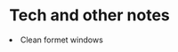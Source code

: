 # Tech and other notes 

<li>Clean formet windows <a href=https://github.com/Aravindhyox/personal-tech-notes/edit/main/Clean%20formet%20windows.md></a> </li>
